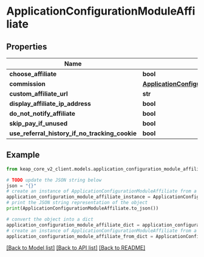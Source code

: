 # ApplicationConfigurationModuleAffiliate


## Properties

Name | Type | Description | Notes
------------ | ------------- | ------------- | -------------
**choose_affiliate** | **bool** |  | [optional] 
**commission** | [**ApplicationConfigurationModuleAffiliateCommission**](ApplicationConfigurationModuleAffiliateCommission.md) |  | [optional] 
**custom_affiliate_url** | **str** |  | [optional] 
**display_affiliate_ip_address** | **bool** |  | [optional] 
**do_not_notify_affiliate** | **bool** |  | [optional] 
**skip_pay_if_unused** | **bool** |  | [optional] 
**use_referral_history_if_no_tracking_cookie** | **bool** |  | [optional] 

## Example

```python
from keap_core_v2_client.models.application_configuration_module_affiliate import ApplicationConfigurationModuleAffiliate

# TODO update the JSON string below
json = "{}"
# create an instance of ApplicationConfigurationModuleAffiliate from a JSON string
application_configuration_module_affiliate_instance = ApplicationConfigurationModuleAffiliate.from_json(json)
# print the JSON string representation of the object
print(ApplicationConfigurationModuleAffiliate.to_json())

# convert the object into a dict
application_configuration_module_affiliate_dict = application_configuration_module_affiliate_instance.to_dict()
# create an instance of ApplicationConfigurationModuleAffiliate from a dict
application_configuration_module_affiliate_from_dict = ApplicationConfigurationModuleAffiliate.from_dict(application_configuration_module_affiliate_dict)
```
[[Back to Model list]](../README.md#documentation-for-models) [[Back to API list]](../README.md#documentation-for-api-endpoints) [[Back to README]](../README.md)


